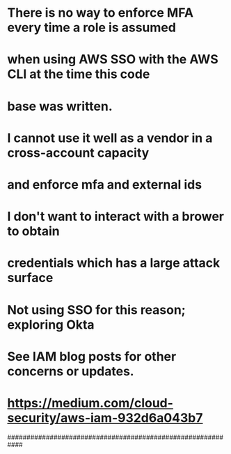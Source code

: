 # There is no way to enforce MFA every time a role is assumed
# when using AWS SSO with the AWS CLI  at the time this code 
# base was written.
#
# I cannot use it well as a vendor in a cross-account capacity
# and enforce mfa and external ids
#
# I don't want to interact with a brower to obtain
# credentials which has a large attack surface
#
# Not using SSO for this reason; exploring Okta
#
# See IAM blog posts for other concerns or updates.
# 
# https://medium.com/cloud-security/aws-iam-932d6a043b7
############################################################
